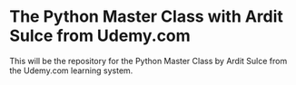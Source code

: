 # The Python Master Class with Ardit Sulce from Udemy.com
This will be the repository for the Python Master Class by Ardit Sulce from the
Udemy.com learning system.
